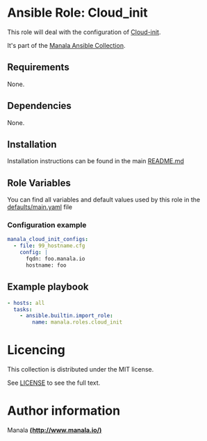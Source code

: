 # Ansible Role: Cloud_init

This role will deal with the configuration of [Cloud-init](https://cloud-init.io/).

It's part of the [Manala Ansible Collection](https://galaxy.ansible.com/manala/roles).

## Requirements

None.

## Dependencies

None.

## Installation

Installation instructions can be found in the main [README.md](https://github.com/manala/ansible-roles/blob/main/README.md)

## Role Variables

You can find all variables and default values used by this role in the [defaults/main.yaml](./defaults/main.yaml) file

### Configuration example

```yaml
manala_cloud_init_configs:
  - file: 99_hostname.cfg
    config: |
      fqdn: foo.manala.io
      hostname: foo
```

## Example playbook

```yaml
- hosts: all
  tasks:
    - ansible.builtin.import_role:  
        name: manala.roles.cloud_init
```

# Licencing

This collection is distributed under the MIT license.

See [LICENSE](https://opensource.org/licenses/MIT) to see the full text.

# Author information

Manala [**(http://www.manala.io/)**](http://www.manala.io)
